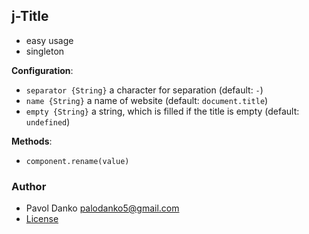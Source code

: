 ## j-Title

- easy usage
- singleton

__Configuration__:

- `separator {String}` a character for separation (default: `-`)
- `name {String}` a name of website (default: `document.title`)
- `empty {String}` a string, which is filled if the title is empty (default: `undefined`)

__Methods__:

- `component.rename(value)`

### Author

- Pavol Danko <palodanko5@gmail.com>
- [License](https://www.totaljs.com/license/)